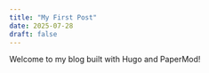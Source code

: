 ```yaml
---
title: "My First Post"
date: 2025-07-28
draft: false
---
```


Welcome to my blog built with Hugo and PaperMod!